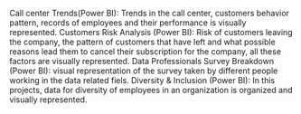 Call center Trends(Power BI): Trends in the call center, customers behavior pattern, records of employees and their performance is visually represented.
Customers Risk Analysis (Power BI): Risk of customers leaving the company, the pattern of customers that have left and what possible reasons lead them to cancel their subscription for the company, all these factors are visually represented.
Data Professionals Survey Breakdown (Power BI): visual representation of the survey taken by different people working in the data related fiels.
Diversity & Inclusion (Power BI): In this projects, data for diversity of employees in an organization is organized and visually represented.
